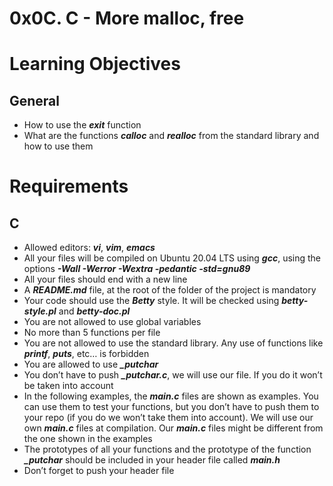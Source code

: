 # 0x0C. C - More malloc, free
# Learning Objectives

## General
* How to use the ***exit*** function
* What are the functions ***calloc*** and ***realloc*** from the standard library and how to use them

# Requirements
## C
* Allowed editors: ***vi***, ***vim***, ***emacs***
* All your files will be compiled on Ubuntu 20.04 LTS using ***gcc***, using the options ***-Wall -Werror -Wextra -pedantic -std=gnu89***
* All your files should end with a new line
* A ***README.md*** file, at the root of the folder of the project is mandatory
* Your code should use the ***Betty*** style. It will be checked using ***betty-style.pl*** and ***betty-doc.pl***
* You are not allowed to use global variables
* No more than 5 functions per file
* You are not allowed to use the standard library. Any use of functions like ***printf***, ***puts***, etc… is forbidden
* You are allowed to use ***_putchar***
* You don’t have to push ***_putchar.c***, we will use our file. If you do it won’t be taken into account
* In the following examples, the ***main.c*** files are shown as examples. You can use them to test your functions, but you don’t have to push them to your repo (if you do we won’t take them into account). We will use our own ***main.c*** files at compilation. Our ***main.c*** files might be different from the one shown in the examples
* The prototypes of all your functions and the prototype of the function ***_putchar*** should be included in your header file called ***main.h***
* Don’t forget to push your header file
